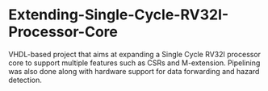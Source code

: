 # Extending-Single-Cycle-RV32I-Processor-Core
VHDL-based project that aims at expanding a Single Cycle RV32I processor core to support multiple features such as CSRs and M-extension. Pipelining was also done along with hardware support for data forwarding and hazard detection.
